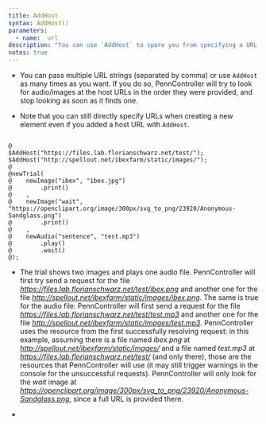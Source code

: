 ```yaml
---
title: AddHost
syntax: AddHost()
parameters:
  - name:  url 
description: "You can use `AddHost` to spare you from specifying a URL when you create an element with `newAudio`, `newVideo` or `newImage`. The URL **must end with `/`**."
notes: true
---
```


+ You can pass multiple URL strings (separated by comma) or use `AddHost` as many times as you want. If you do so, PennController will try to look for audio/images at the host URLs in the order they were provided, and stop looking as soon as it finds one.

+ Note that you can still directly specify URLs when creating a new element even if you added a host URL with `AddHost`.

<!--more-->

<pre><code class="language-diff-javascript diff-highlight try-data">
@
$AddHost("https://files.lab.florianschwarz.net/test/");
$AddHost("http://spellout.net/ibexfarm/static/images/");
@
@newTrial(
@    newImage("ibex", "ibex.jpg")
@        .print()
@    ,
@    newImage("wait", "https://openclipart.org/image/300px/svg_to_png/23920/Anonymous-Sandglass.png")
@        .print()
@    ,
@    newAudio("sentence", "test.mp3")
@        .play()
@        .wait()
@);
</code></pre>

+ The trial shows two images and plays one audio file. PennController will first try send a request for the file *https://files.lab.florianschwarz.net/test/ibex.png* and another one for the file *http://spellout.net/ibexfarm/static/images/ibex.png*. The same is true for the audio file: PennController will first send a request for the file *https://files.lab.florianschwarz.net/test/test.mp3* and another one for the file *http://spellout.net/ibexfarm/static/images/test.mp3*. PennController uses the resource from the first successfully resolving request: in this example, assuming there is a file named *ibex.png* at *http://spellout.net/ibexfarm/static/images/* and a file named *test.mp3* at *https://files.lab.florianschwarz.net/test/* (and only there), those are the resources that PennController will use (it may still trigger warnings in the console for the unsuccessful requests). PennController will only look for the *wait* image at *https://openclipart.org/image/300px/svg_to_png/23920/Anonymous-Sandglass.png*, since a full URL is provided there.

+ 		
